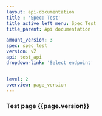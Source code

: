```yaml
---
layout: api-documentation
title : 'Spec: Test'
title_active_left_menu: Spec Test
title_parent: Api documentation

amount_version: 3
spec: spec_test
version: v2
api: test_api
dropdown-link: 'Select endpoint'


level: 2
overview: page_version
---
```





### Test page {{page.version}}


